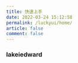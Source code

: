 ```yaml
---
title: 快速上手
date: 2022-03-24 15:12:58
permalink: /luckyui/home/
article: false
comment: false
---
```


### lakeiedward
